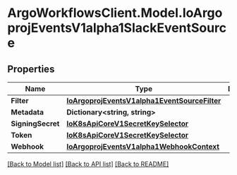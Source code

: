 # ArgoWorkflowsClient.Model.IoArgoprojEventsV1alpha1SlackEventSource

## Properties

Name | Type | Description | Notes
------------ | ------------- | ------------- | -------------
**Filter** | [**IoArgoprojEventsV1alpha1EventSourceFilter**](IoArgoprojEventsV1alpha1EventSourceFilter.md) |  | [optional] 
**Metadata** | **Dictionary&lt;string, string&gt;** |  | [optional] 
**SigningSecret** | [**IoK8sApiCoreV1SecretKeySelector**](IoK8sApiCoreV1SecretKeySelector.md) |  | [optional] 
**Token** | [**IoK8sApiCoreV1SecretKeySelector**](IoK8sApiCoreV1SecretKeySelector.md) |  | [optional] 
**Webhook** | [**IoArgoprojEventsV1alpha1WebhookContext**](IoArgoprojEventsV1alpha1WebhookContext.md) |  | [optional] 

[[Back to Model list]](../README.md#documentation-for-models) [[Back to API list]](../README.md#documentation-for-api-endpoints) [[Back to README]](../README.md)

